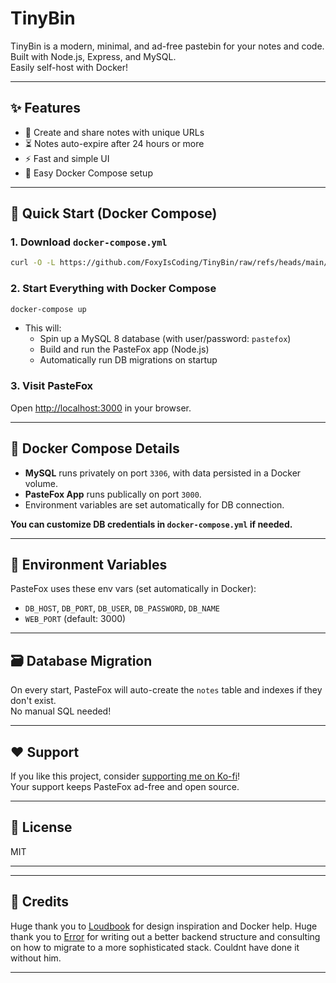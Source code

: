 # TinyBin

TinyBin is a modern, minimal, and ad-free pastebin for your notes and code.  
Built with Node.js, Express, and MySQL.  
Easily self-host with Docker!

---

## ✨ Features

- 📝 Create and share notes with unique URLs
- ⏳ Notes auto-expire after 24 hours or more
- ⚡ Fast and simple UI
- 🐳 Easy Docker Compose setup

---

## 🚀 Quick Start (Docker Compose)

### 1. Download `docker-compose.yml`

```sh
curl -O -L https://github.com/FoxyIsCoding/TinyBin/raw/refs/heads/main/docker-compose.yml
```

### 2. Start Everything with Docker Compose

```sh
docker-compose up
```

- This will:
  - Spin up a MySQL 8 database (with user/password: `pastefox`)
  - Build and run the PasteFox app (Node.js)
  - Automatically run DB migrations on startup

### 3. Visit PasteFox

Open [http://localhost:3000](http://localhost:3000) in your browser.

---

## 🐳 Docker Compose Details

- **MySQL** runs privately on port `3306`, with data persisted in a Docker volume.
- **PasteFox App** runs publically on port `3000`.
- Environment variables are set automatically for DB connection.

**You can customize DB credentials in `docker-compose.yml` if needed.**

---

## 🧩 Environment Variables

PasteFox uses these env vars (set automatically in Docker):

- `DB_HOST`, `DB_PORT`, `DB_USER`, `DB_PASSWORD`, `DB_NAME`
- `WEB_PORT` (default: 3000)

---

## 🗃️ Database Migration

On every start, PasteFox will auto-create the `notes` table and indexes if they don't exist.  
No manual SQL needed!

---

## ❤️ Support

If you like this project, consider [supporting me on Ko-fi](https://ko-fi.com/foxyk)!  
Your support keeps PasteFox ad-free and open source.

---

## 📄 License

MIT

---

---
## 🔑 Credits

Huge thank you to [Loudbook](https://github.com/Loudbooks) for design inspiration and Docker help.
Huge thank you to [Error](https://github.com/Err0r430) for writing out a better backend structure and consulting on how to migrate to a more sophisticated stack. Couldnt have done it without him.

---
